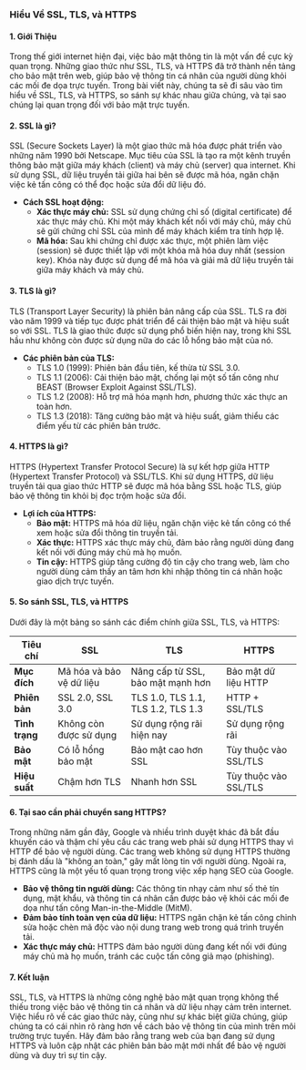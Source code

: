 ### Hiểu Về SSL, TLS, và HTTPS

#### 1. **Giới Thiệu**
Trong thế giới internet hiện đại, việc bảo mật thông tin là một vấn đề cực kỳ quan trọng. Những giao thức như SSL, TLS, và HTTPS đã trở thành nền tảng cho bảo mật trên web, giúp bảo vệ thông tin cá nhân của người dùng khỏi các mối đe dọa trực tuyến. Trong bài viết này, chúng ta sẽ đi sâu vào tìm hiểu về SSL, TLS, và HTTPS, so sánh sự khác nhau giữa chúng, và tại sao chúng lại quan trọng đối với bảo mật trực tuyến.

#### 2. **SSL là gì?**
SSL (Secure Sockets Layer) là một giao thức mã hóa được phát triển vào những năm 1990 bởi Netscape. Mục tiêu của SSL là tạo ra một kênh truyền thông bảo mật giữa máy khách (client) và máy chủ (server) qua internet. Khi sử dụng SSL, dữ liệu truyền tải giữa hai bên sẽ được mã hóa, ngăn chặn việc kẻ tấn công có thể đọc hoặc sửa đổi dữ liệu đó.

- **Cách SSL hoạt động:**
  - **Xác thực máy chủ:** SSL sử dụng chứng chỉ số (digital certificate) để xác thực máy chủ. Khi một máy khách kết nối với máy chủ, máy chủ sẽ gửi chứng chỉ SSL của mình để máy khách kiểm tra tính hợp lệ.
  - **Mã hóa:** Sau khi chứng chỉ được xác thực, một phiên làm việc (session) sẽ được thiết lập với một khóa mã hóa duy nhất (session key). Khóa này được sử dụng để mã hóa và giải mã dữ liệu truyền tải giữa máy khách và máy chủ.

#### 3. **TLS là gì?**
TLS (Transport Layer Security) là phiên bản nâng cấp của SSL. TLS ra đời vào năm 1999 và tiếp tục được phát triển để cải thiện bảo mật và hiệu suất so với SSL. TLS là giao thức được sử dụng phổ biến hiện nay, trong khi SSL hầu như không còn được sử dụng nữa do các lỗ hổng bảo mật của nó.

- **Các phiên bản của TLS:**
  - TLS 1.0 (1999): Phiên bản đầu tiên, kế thừa từ SSL 3.0.
  - TLS 1.1 (2006): Cải thiện bảo mật, chống lại một số tấn công như BEAST (Browser Exploit Against SSL/TLS).
  - TLS 1.2 (2008): Hỗ trợ mã hóa mạnh hơn, phương thức xác thực an toàn hơn.
  - TLS 1.3 (2018): Tăng cường bảo mật và hiệu suất, giảm thiểu các điểm yếu từ các phiên bản trước.

#### 4. **HTTPS là gì?**
HTTPS (Hypertext Transfer Protocol Secure) là sự kết hợp giữa HTTP (Hypertext Transfer Protocol) và SSL/TLS. Khi sử dụng HTTPS, dữ liệu truyền tải qua giao thức HTTP sẽ được mã hóa bằng SSL hoặc TLS, giúp bảo vệ thông tin khỏi bị đọc trộm hoặc sửa đổi.

- **Lợi ích của HTTPS:**
  - **Bảo mật:** HTTPS mã hóa dữ liệu, ngăn chặn việc kẻ tấn công có thể xem hoặc sửa đổi thông tin truyền tải.
  - **Xác thực:** HTTPS xác thực máy chủ, đảm bảo rằng người dùng đang kết nối với đúng máy chủ mà họ muốn.
  - **Tin cậy:** HTTPS giúp tăng cường độ tin cậy cho trang web, làm cho người dùng cảm thấy an tâm hơn khi nhập thông tin cá nhân hoặc giao dịch trực tuyến.

#### 5. **So sánh SSL, TLS, và HTTPS**
Dưới đây là một bảng so sánh các điểm chính giữa SSL, TLS, và HTTPS:

| Tiêu chí               | SSL                          | TLS                            | HTTPS                          |
|------------------------|------------------------------|---------------------------------|--------------------------------|
| **Mục đích**           | Mã hóa và bảo vệ dữ liệu     | Nâng cấp từ SSL, bảo mật mạnh hơn | Bảo mật dữ liệu HTTP           |
| **Phiên bản**          | SSL 2.0, SSL 3.0             | TLS 1.0, TLS 1.1, TLS 1.2, TLS 1.3 | HTTP + SSL/TLS                 |
| **Tình trạng**         | Không còn được sử dụng       | Sử dụng rộng rãi hiện nay        | Sử dụng rộng rãi                |
| **Bảo mật**            | Có lỗ hổng bảo mật           | Bảo mật cao hơn SSL             | Tùy thuộc vào SSL/TLS          |
| **Hiệu suất**          | Chậm hơn TLS                 | Nhanh hơn SSL                   | Tùy thuộc vào SSL/TLS          |

#### 6. **Tại sao cần phải chuyển sang HTTPS?**
Trong những năm gần đây, Google và nhiều trình duyệt khác đã bắt đầu khuyến cáo và thậm chí yêu cầu các trang web phải sử dụng HTTPS thay vì HTTP để bảo vệ người dùng. Các trang web không sử dụng HTTPS thường bị đánh dấu là "không an toàn," gây mất lòng tin với người dùng. Ngoài ra, HTTPS cũng là một yếu tố quan trọng trong việc xếp hạng SEO của Google.

- **Bảo vệ thông tin người dùng:** Các thông tin nhạy cảm như số thẻ tín dụng, mật khẩu, và thông tin cá nhân cần được bảo vệ khỏi các mối đe dọa như tấn công Man-in-the-Middle (MitM).
- **Đảm bảo tính toàn vẹn của dữ liệu:** HTTPS ngăn chặn kẻ tấn công chỉnh sửa hoặc chèn mã độc vào nội dung trang web trong quá trình truyền tải.
- **Xác thực máy chủ:** HTTPS đảm bảo người dùng đang kết nối với đúng máy chủ mà họ muốn, tránh các cuộc tấn công giả mạo (phishing).

#### 7. **Kết luận**
SSL, TLS, và HTTPS là những công nghệ bảo mật quan trọng không thể thiếu trong việc bảo vệ thông tin cá nhân và dữ liệu nhạy cảm trên internet. Việc hiểu rõ về các giao thức này, cũng như sự khác biệt giữa chúng, giúp chúng ta có cái nhìn rõ ràng hơn về cách bảo vệ thông tin của mình trên môi trường trực tuyến. Hãy đảm bảo rằng trang web của bạn đang sử dụng HTTPS và luôn cập nhật các phiên bản bảo mật mới nhất để bảo vệ người dùng và duy trì sự tin cậy.

